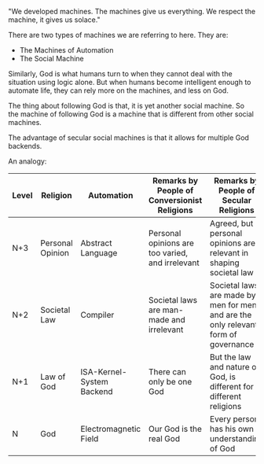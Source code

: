 "We developed machines. The machines give us everything. We respect the machine, it gives us solace."

There are two types of machines we are referring to here. They are:
- The Machines of Automation
- The Social Machine

Similarly, God is what humans turn to when they cannot deal with the situation using logic alone.
But when humans become intelligent enough to automate life, they can rely more on the machines, and less on God.

The thing about following God is that, it is yet another social machine.
So the machine of following God is a machine that is different from other social machines.

The advantage of secular social machines is that it allows for multiple God backends.

An analogy:

| Level | Religion         | Automation                | Remarks by People of Conversionist Religions     | Remarks by People of Secular Religions                                             |
| ----- | ---------------- | ------------------------- | ------------------------------------------------ | ---------------------------------------------------------------------------------- |
| N+3   | Personal Opinion | Abstract Language         | Personal opinions are too varied, and irrelevant | Agreed, but personal opinions are relevant in shaping societal law                 |
| N+2   | Societal Law     | Compiler                  | Societal laws are man-made and irrelevant        | Societal laws are made by men for men and are the only relevant form of governance |
| N+1   | Law of God       | ISA-Kernel-System Backend | There can only be one God                        | But the law and nature of God, is different for different religions                |
| N     | God              | Electromagnetic Field     | Our God is the real God                          | Every person has his own understanding of God                                      |
